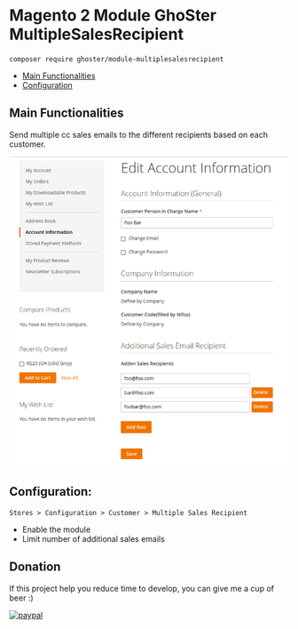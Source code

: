 # Magento 2 Module GhoSter MultipleSalesRecipient

    composer require ghoster/module-multiplesalesrecipient

 - [Main Functionalities](#markdown-header-main-functionalities)
 - [Configuration](#markdown-header-configuration)

## Main Functionalities
Send multiple cc sales emails to the different recipients based on each customer.

![Functionalities](./.github/Screenshot/customer_edit.png)


## Configuration:
    Stores > Configuration > Customer > Multiple Sales Recipient

- Enable the module
- Limit number of additional sales emails

## Donation

If this project help you reduce time to develop, you can give me a cup of beer :)

[![paypal](https://www.paypalobjects.com/en_US/i/btn/btn_donateCC_LG.gif)](https://www.paypal.me/thinghost)
